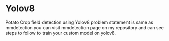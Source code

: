 # Yolov8
Potato Crop field detection using Yolov8 
problem statement is same as mmdetection 
you can visit mmdetection page on my repository and can see steps to follow to train your custom model on yolov8.
